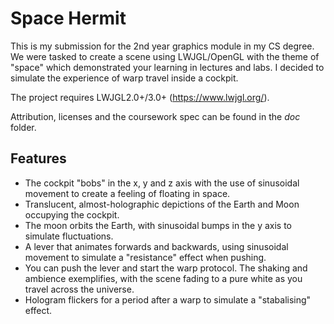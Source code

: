 # Space Hermit
This is my submission for the 2nd year graphics module in my CS degree. We were tasked to create a scene using LWJGL/OpenGL with the theme of "space" which demonstrated your learning in lectures and labs. I decided to simulate the experience of warp travel inside a cockpit.

The project requires LWJGL2.0+/3.0+ (https://www.lwjgl.org/).

Attribution, licenses and the coursework spec can be found in the *doc* folder.
  
## Features
* The cockpit "bobs" in the x, y and z axis with the use of sinusoidal movement to create a feeling of floating in space.
* Translucent, almost-holographic depictions of the Earth and Moon occupying the cockpit. 
* The moon orbits the Earth, with sinusoidal bumps in the y axis to simulate fluctuations.
* A lever that animates forwards and backwards, using sinusoidal movement to simulate a "resistance" effect when pushing.
* You can push the lever and start the warp protocol. The shaking and ambience exemplifies, with the scene fading to a pure white as you travel across the universe.
* Hologram flickers for a period after a warp to simulate a "stabalising" effect.
